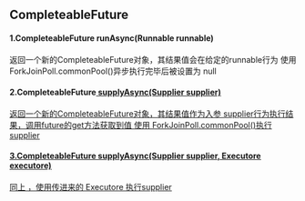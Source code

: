 ## CompleteableFuture

#### 1.CompleteableFuture<Void> runAsync(Runnable runnable)
返回一个新的CompleteableFuture对象，其结果值会在给定的runnable行为 使用 ForkJoinPoll.commonPool()异步执行完毕后被设置为 null

#### 2.CompleteableFuture<U> supplyAsync(Supplier<U> supplier)
返回一个新的CompleteableFuture对象，其结果值作为入参 supplier行为执行结果，调用future的get方法获取到值
使用 ForkJoinPoll.commonPool()执行supplier

#### 3.CompleteableFuture<U> supplyAsync(Supplier<U> supplier, Executore executore)
同上 ，使用传进来的 Executore 执行supplier



